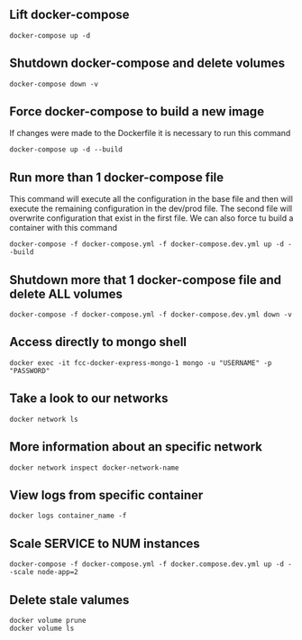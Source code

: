 ## Lift docker-compose

```
docker-compose up -d
```

## Shutdown docker-compose and delete volumes

```
docker-compose down -v
```

## Force docker-compose to build a new image

If changes were made to the Dockerfile it is necessary to run this command
```
docker-compose up -d --build
```

## Run more than 1 docker-compose file

This command will execute all the configuration in the base file and then will execute the remaining configuration in the dev/prod file. 
The second file will overwrite configuration that exist in the first file.
We can also force tu build a container with this command

```
docker-compose -f docker-compose.yml -f docker-compose.dev.yml up -d --build
```

## Shutdown more that 1 docker-compose file and delete ALL volumes

```
docker-compose -f docker-compose.yml -f docker-compose.dev.yml down -v
```

## Access directly to mongo shell

```
docker exec -it fcc-docker-express-mongo-1 mongo -u "USERNAME" -p "PASSWORD"
```

## Take a look to our networks

```
docker network ls
```

## More information about an specific network

```
docker network inspect docker-network-name
```

## View logs from specific container

```
docker logs container_name -f
```

## Scale SERVICE to NUM instances

```
docker-compose -f docker-compose.yml -f docker.compose.dev.yml up -d --scale node-app=2
```
<!-- ## Create docker image

```
docker build -t node-app-image .
```

## Use docker container

```
docker run -p 3000:3000 -d --name node-app node-app-image
```

## View inside a container

```
docker exec -it node-app bash
```

## Syncing source code with bind mounts

```
docker run -v $(pwd):/app:ro -p 3000:3000 -d --name node-app node-app-image
```

## Hack to prevent bind mount from overwriting /app/node-modules

```
docker run -v $(pwd):/app:ro -v /app/node_modules -p 3000:3000 -d --name node-app node-app-image
```

## Environment variables

```
docker run -v $(pwd):/app:ro -v /app/node_modules --env PORT=4000 -p 4000:3000 -d --name node-app node-app-image
```

## Load environment variables from file

```
docker run -v $(pwd):/app:ro -v /app/node_modules --env-file ./.env -p 4000:3000 -d --name node-app node-app-image
``` -->

## Delete stale valumes

```
docker volume prune
docker volume ls
```